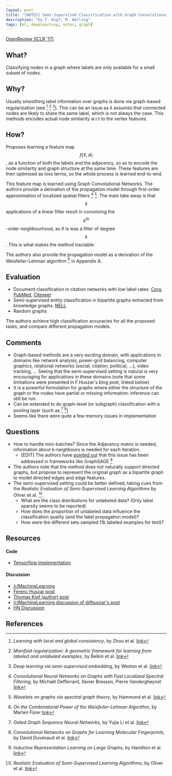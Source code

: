 ```yaml
---
layout: post
title: "[NOTES] Semi-Supervised Classification with Graph Convolutional Networks"
description: "by T. Kipf, M. Welling"
tags: [ml, deeplearning, notes, graph]
---
```


[OpenReview (ICLR '17)](https://openreview.net/forum?id=SJU4ayYgl)

## What?

Classifying nodes in a graph where labels are only available for a small subset of nodes.

## Why?

Usually smoothing label information over graphs is done via graph-based regularization (see [^4] [^5] [^6]). This can
be an issue as it assumes that connected nodes are likely to share the same label, which is
not always the case. This methods encodes actual node similarity w.r.t to the vertex features.

## How?

Proposes learning a feature map $$f(X,A)$$, as a function of both the labels and the adjacency, so
as to encode the node similarity and graph structure at the same time. These features are then
optimised as loss terms, so the whole process is learned end-to-end.

This feature map is learned using Graph Convolutional Networks. The authors
provide a derivation of the propagation model through first-order approximation
of localized spatial filters [^1] [^7]. The main take away is that $$k$$ applications of a linear filter result in
convolving the $$k^{th}$$-order neighbourhood, as if is was a filter of degree $$k$$. This is what makes the method tractable.

The authors also provide the propagation model as a derivation of the Weisfeiler-Lehman algorithm [^8] in Appendix A.

## Evaluation

* Document classification in citation networks with low label rates: [Cora](https://relational.fit.cvut.cz/dataset/CORA), [PubMed](https://catalog.data.gov/dataset/pubmed), [Citeseer](http://csxstatic.ist.psu.edu/about/data)
* Semi-supervised entity classification in bipartite graphs extracted from knowledge graphs: [NELL](http://rtw.ml.cmu.edu/rtw/kbbrowser/)
* Random graphs

The authors achieve high classification accuracies for all the proposed tasks, and compare different propagation models.

## Comments

* Graph-based methods are a very exciting domain, with applications in domains like network analysis,
power-grid balancing, computer graphics, relational networks (social, citation, political, ...), video tracking, ...
Seeing that the semi-supervised setting is natural is very encouraging for applications in these domains (note that some limitations
were presented in F.Huszar's blog post, linked below)
* It is a powerful formulation for graphs where either the structure of the graph or the nodes have partial or missing information: inference can still be run.
* Can be extended to do graph-level (or subgraph) classification with a pooling layer (such as [^2] [^3])
* Seems like there were quite a few memory issues in implementation

## Questions

* How to handle mini-batches? Since the Adjacency matrix is needed, information about k-neighbours is needed for each iteration.
    * [EDIT] The authors have [pointed out](https://twitter.com/thomaskipf/status/994210684761264128) that this issue has been addressed in frameworks like GraphSAGE [^10]
* The authors note that the method does not naturally support directed graphs, but propose to represent the original graph as a bipartite graph to model directed edges and edge features.
* The semi-supervised setting could be better defined, taking cues from the _Realistic Evaluation of Semi-Supervised Learning Algorithms_ by Oliver et al. [^9].
    * What are the class distributions for unlabeled data? (Only label sparsity seems to be reported)
    * How does the proportion of unlabeled data influence the classification quality (and the label propagation model)?
    * How were the different sets sampled (1k labeled examples for test)?


## Resources
#### Code

* [Tensorflow Implementation](https://github.com/tkipf/gcn)

#### Discussion

* [/r/MachineLearning](https://www.reddit.com/r/MachineLearning/comments/52d8ms/160902907_semisupervised_classification_with/)
* [Ferenc Huszar post](http://www.inference.vc/how-powerful-are-graph-convolutions-review-of-kipf-welling-2016-2/)
* [Thomas Kipf (author) post](https://tkipf.github.io/graph-convolutional-networks/)
* [/r/MachineLearning discussion of @fhuszar's post](https://www.reddit.com/r/MachineLearning/comments/52klq2/how_powerful_are_these_graph_convolutional/)
* [HN Discussion](https://news.ycombinator.com/item?id=12619694)

## References

[^1]: *Convolutional Neural Networks on Graphs with Fast Localized Spectral Filtering*, by Michaël Defferrard, Xavier Bresson, Pierre Vandergheynst [link](https://arxiv.org/abs/1606.09375)
[^2]: *Gated Graph Sequence Neural Networks*, by Yujia Li et al. [link](https://arxiv.org/abs/1511.05493)
[^3]: *Convolutional Networks on Graphs for Learning Molecular Fingerprints*, by David Duvenaud et al. [link](https://arxiv.org/abs/1509.09292)
[^4]: *Learning with local and global consistency*, by Zhou et al. [link](https://dl.acm.org/citation.cfm?id=2981386)
[^5]: *Manifold regularization: A geometric framework for learning from labeled and unlabeled examples*, by Belkin et al. [link](https://dl.acm.org/citation.cfm?id=1248632)
[^6]: *Deep learning via semi-supervised embedding*, by Weston et al. [link](https://dl.acm.org/citation.cfm?id=1390303)
[^7]: *Wavelets on graphs via spectral graph theory*, by Hammond et al. [link](https://arxiv.org/abs/0912.3848)
[^8]: *On the Combinatorial Power of the Weisfeiler-Lehman Algorithm*, by Marten Fürer [link](https://arxiv.org/abs/1704.01023)
[^9]: *Realistic Evaluation of Semi-Supervised Learning Algorithms*, by Oliver et al. [link](https://arxiv.org/abs/1804.09170)
[^10]: *Inductive Representation Learning on Large Graphs*, by Hamilton et al. [link](https://arxiv.org/abs/1706.02216)
